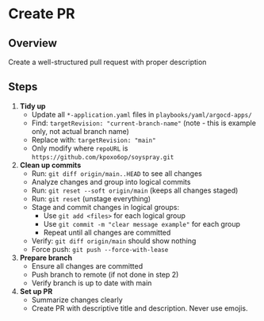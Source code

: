 # Create PR

## Overview

Create a well-structured pull request with proper description

## Steps

1. **Tidy up**
    - Update all `*-application.yaml` files in `playbooks/yaml/argocd-apps/`
    - Find: `targetRevision: "current-branch-name"` (note - this is example only, not actual branch name)
    - Replace with: `targetRevision: "main"`
    - Only modify where `repoURL` is `https://github.com/kpoxo6op/soyspray.git`
2. **Clean up commits**
    - Run: `git diff origin/main..HEAD` to see all changes
    - Analyze changes and group into logical commits
    - Run: `git reset --soft origin/main` (keeps all changes staged)
    - Run: `git reset` (unstage everything)
    - Stage and commit changes in logical groups:
      - Use `git add <files>` for each logical group
      - Use `git commit -m "clear message example"` for each group
      - Repeat until all changes are committed
    - Verify: `git diff origin/main` should show nothing
    - Force push: `git push --force-with-lease`
3. **Prepare branch**
    - Ensure all changes are committed
    - Push branch to remote (if not done in step 2)
    - Verify branch is up to date with main
4. **Set up PR**
    - Summarize changes clearly
    - Create PR with descriptive title and description.  Never use emojis.

